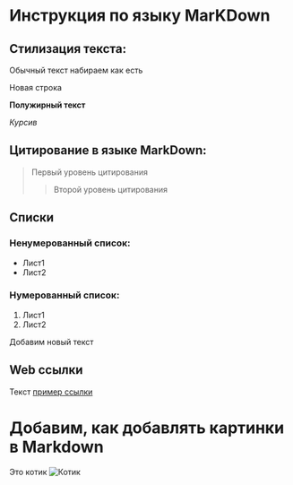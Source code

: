 # Инструкция по языку MarKDown

## Стилизация текста:

Обычный текст набираем как есть

Новая строка

**Полужирный текст**

*Курсив*


## Цитирование в языке MarkDown:

> Первый уровень цитирования
>>Второй уровень цитирования

## Списки
### Ненумерованный список:
* Лист1
* Лист2

### Нумерованный список:
1. Лист1
2. Лист2

Добавим новый текст

## Web ссылки
Текст [пример ссылки](http.example.com "Всплывающая подсказка")

# Добавим, как добавлять картинки в Markdown

Это котик
![Котик](котик.jpeg)